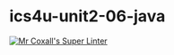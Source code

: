 # ics4u-unit2-06-java

[![Mr Coxall's Super Linter](https://github.com/dbcalitis/ics4u-unit2-06-java/workflows/Mr%20Coxall's%20Super%20Linter/badge.svg)](https://github.com/dbcalitis/ics4u-unit2-06-java/actions/)
